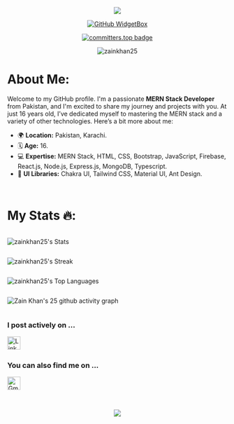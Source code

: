 <div align="center">

![](https://capsule-render.vercel.app/api?type=waving&height=200&color=gradient&text=Hello%20i%20am%20Zain%20Khan&textBg=false&animation=scaleIn&fontSize=50&section=header&fontAlignY=40)

</div>

<div align="center">

[![GitHub WidgetBox](https://github-widgetbox.vercel.app/api/profile?username=zainkhan25&data=followers,repositories,stars,commits&theme=light&hide_border=true)](https://github.com/ZainKhan/ZainKhan-widgetbox)

[![committers.top badge](https://user-badge.committers.top/pakistan/ZAINKHAN25.svg)](https://user-badge.committers.top/pakistan/zainkhan25)

 <img src="https://komarev.com/ghpvc/?username=zainkhan25&label=Profile%20views&color=0e75b6&style=flat" alt="zainkhan25" />

</div>

# About Me:

Welcome to my GitHub profile. I'm a passionate **MERN Stack Developer** from Pakistan, and I'm excited to share my journey and projects with you. At just 16 years old, I’ve dedicated myself to mastering the MERN stack and a variety of other technologies. Here’s a bit more about me:

- 🌍 **Location:** Pakistan, Karachi.
- 🗓️ **Age:** 16.
- 💻 **Expertise:** MERN Stack, HTML, CSS, Bootstrap, JavaScript, Firebase, React.js, Node.js, Express.js, MongoDB, Typescript.
- 🎨 **UI Libraries:** Chakra UI, Tailwind CSS, Material UI, Ant Design.


<br />

# My Stats 🔥:

<div style="display: flex; justify-content: center; align-items: start; flex-direction: column;">

  <div>

  ![zainkhan25's Stats](https://github-readme-stats.vercel.app/api?username=zainkhan25&theme=tokyonight&show_icons=true&hide_border=true&count_private=true)

  </div>

  <div>

  ![zainkhan25's Streak](https://github-readme-streak-stats.herokuapp.com/?user=zainkhan25&theme=tokyonight&hide_border=true)
  
  </div>

  <div>

  ![zainkhan25's Top Languages](https://github-readme-stats.vercel.app/api/top-langs/?username=zainkhan25&theme=tokyonight&show_icons=true&hide_border=true&layout=compact)

  </div>

  <div>

  ![Zain Khan's 25 github activity graph](https://github-readme-activity-graph.vercel.app/graph?username=zainkhan25&bg_color=000000&color=00ffee&line=ffffff&point=0008ff&area=true&hide_border=true)

  </div>

</div>

### I post actively on ...

<a href="https://www.linkedin.com/in/zain-khan-officia/" title="Zain Khan" target="_blank" rel="noreferrer"><img src="https://www.vectorlogo.zone/logos/linkedin/linkedin-tile.svg" alt="LinkedIn" width="30" height="30"/></a>&nbsp;&nbsp;

### You can also find me on ...

<a href="mailto:zainarfeen87@gmail.com" target="_blank" title="zainarfeen87@gmail.com" rel="noreferrer"><img src="https://www.vectorlogo.zone/logos/gmail/gmail-tile.svg" alt="Gmail" width="30" height="30"/></a>

<br/>

<div align="center">

![](https://capsule-render.vercel.app/api?type=waving&height=200&color=gradient&text=Thanks%20for%20reading%20the%20readme.&textBg=false&animation=scaleIn&fontSize=30&section=footer&fontAlignY=70)

 <!--- aliquwygd -->

</div>
